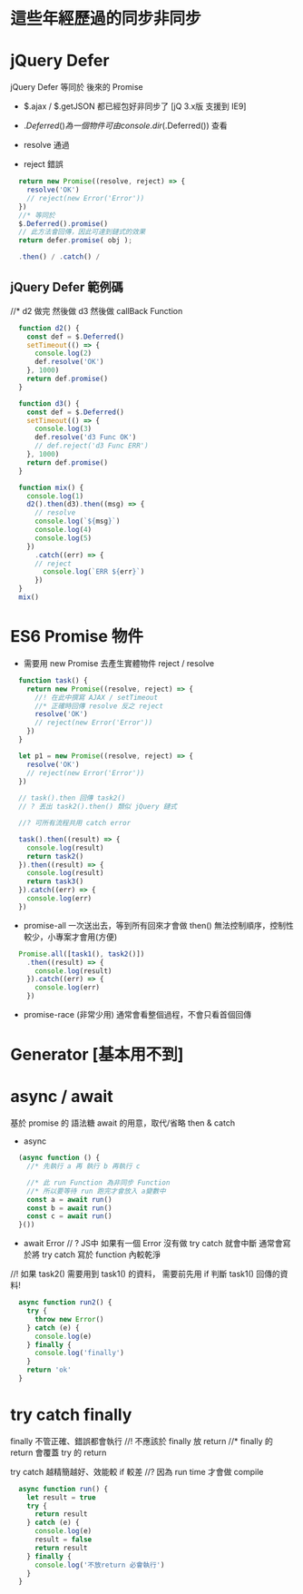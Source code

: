 # 這些年經歷過的同步非同步

# jQuery Defer
jQuery Defer 等同於 後來的 Promise

* $.ajax / $.getJSON
都已經包好非同步了 [jQ 3.x版 支援到 IE9]

* $.Deferred() 為一個物件
可由 console.dir($.Deferred()) 查看

* resolve 通過
* reject 錯誤
```js
  return new Promise((resolve, reject) => {
    resolve('OK')
    // reject(new Error('Error'))
  })
  //* 等同於
  $.Deferred().promise()
  // 此方法會回傳，因此可達到鏈式的效果
  return defer.promise( obj );

  .then() / .catch() / 
```
## jQuery Defer 範例碼
//* d2 做完 然後做 d3 然後做 callBack Function
```js
  function d2() {
    const def = $.Deferred()
    setTimeout(() => {
      console.log(2)
      def.resolve('OK')
    }, 1000)
    return def.promise()
  }

  function d3() {
    const def = $.Deferred()
    setTimeout(() => {
      console.log(3)
      def.resolve('d3 Func OK')
      // def.reject('d3 Func ERR')
    }, 1000)
    return def.promise()
  }

  function mix() {
    console.log(1)
    d2().then(d3).then((msg) => {
      // resolve
      console.log(`${msg}`)
      console.log(4)
      console.log(5)
    })
      .catch((err) => {
      // reject
        console.log(`ERR ${err}`)
      })
  }
  mix()
```

# ES6 Promise 物件
* 需要用 new Promise 去產生實體物件
reject / resolve
```js
  function task() {
    return new Promise((resolve, reject) => {
      //! 在此中撰寫 AJAX / setTimeout 
      //* 正確時回傳 resolve 反之 reject
      resolve('OK')
      // reject(new Error('Error'))
    })
  }

  let p1 = new Promise((resolve, reject) => {
    resolve('OK')
    // reject(new Error('Error'))
  })
  
  // task().then 回傳 task2()
  // ? 丟出 task2().then() 類似 jQuery 鏈式

  //? 可所有流程共用 catch error

  task().then((result) => {
    console.log(result)
    return task2()
  }).then((result) => {
    console.log(result)
    return task3()
  }).catch((err) => {
    console.log(err)
  })
```

* promise-all
一次送出去，等到所有回來才會做 then()
無法控制順序，控制性較少，小專案才會用(方便)
```js
  Promise.all([task1(), task2()])
    .then((result) => {
      console.log(result)
    }).catch((err) => {
      console.log(err)
    })
```
* promise-race (非常少用)
通常會看整個過程，不會只看首個回傳

# Generator [基本用不到]

# async / await
基於 promise 的 語法糖
await 的用意，取代/省略 then & catch
* async
```js
  (async function () {
    //* 先執行 a 再 執行 b 再執行 c

    //* 此 run Function 為非同步 Function 
    //* 所以要等待 run 跑完才會放入 a變數中
    const a = await run()
    const b = await run()
    const c = await run()
  }())
```

* await Error
// ? JS中 如果有一個 Error 沒有做 try catch 就會中斷
通常會寫於將 try catch 寫於 function 內較乾淨

//! 如果
task2() 需要用到 task1() 的資料，
需要前先用 if 判斷 task1() 回傳的資料!
```js
  async function run2() {
    try {
      throw new Error()
    } catch (e) {
      console.log(e)
    } finally {
      console.log('finally')
    }
    return 'ok'
  }
```

# try catch finally
finally 不管正確、錯誤都會執行
//! 不應該於 finally 放 return
//* finally 的 return 會覆蓋 try 的 return

try catch 越精簡越好、效能較 if 較差
//? 因為 run time 才會做 compile
```js
  async function run() {
    let result = true
    try {
      return result
    } catch (e) {
      console.log(e)
      result = false
      return result
    } finally {
      console.log('不放return 必會執行')
    }
  }
```